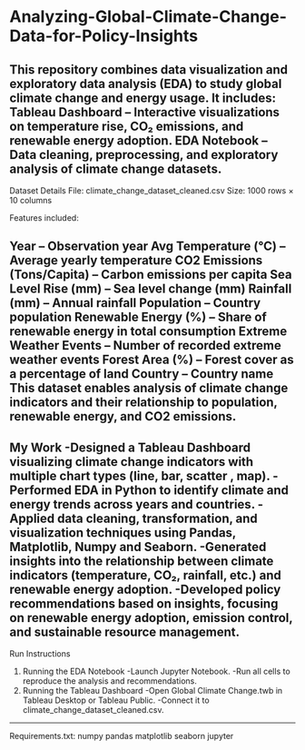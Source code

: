 # Analyzing-Global-Climate-Change-Data-for-Policy-Insights
This repository combines data visualization and exploratory data analysis (EDA) to study global climate change and energy usage. It includes:
Tableau Dashboard – Interactive visualizations on temperature rise, CO₂ emissions, and renewable energy adoption.
EDA Notebook – Data cleaning, preprocessing, and exploratory analysis of climate change datasets.
---------------------------------------------------------------------------------------------------------------------------------------------------------------------------------

Dataset Details
File: climate_change_dataset_cleaned.csv
Size: 1000 rows × 10 columns

Features included:

Year – Observation year
Avg Temperature (°C) – Average yearly temperature
CO2 Emissions (Tons/Capita) – Carbon emissions per capita
Sea Level Rise (mm) – Sea level change (mm)
Rainfall (mm) – Annual rainfall
Population – Country population
Renewable Energy (%) – Share of renewable energy in total consumption
Extreme Weather Events – Number of recorded extreme weather events
Forest Area (%) – Forest cover as a percentage of land
Country – Country name
This dataset enables analysis of climate change indicators and their relationship to population, renewable energy, and CO2 emissions.
-----------------------------------------------------------------------------------------------------------------------------------------------------------------------------------

My Work
-Designed a Tableau Dashboard visualizing climate change indicators with multiple chart types (line, bar, scatter , map).
-Performed EDA in Python to identify climate and energy trends across years and countries.
-Applied data cleaning, transformation, and visualization techniques using Pandas, Matplotlib, Numpy and Seaborn.
-Generated insights into the relationship between climate indicators (temperature, CO₂, rainfall, etc.) and renewable energy adoption.
-Developed policy recommendations based on insights, focusing on renewable energy adoption, emission control, and sustainable resource management.
-----------------------------------------------------------------------------------------------------------------------------------------------------------------------------------
Run Instructions
1. Running the EDA Notebook
-Launch Jupyter Notebook.
-Run all cells to reproduce the analysis and recommendations.
2. Running the Tableau Dashboard
-Open Global Climate Change.twb in Tableau Desktop or Tableau Public.
-Connect it to climate_change_dataset_cleaned.csv.
------------------------------------------------------------------------------------------------------------------------------------------------------------------------------------
Requirements.txt:
numpy
pandas
matplotlib
seaborn
jupyter
